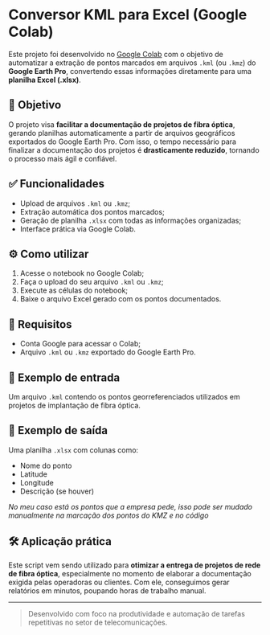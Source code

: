 # Conversor KML para Excel (Google Colab)

Este projeto foi desenvolvido no [Google Colab](https://colab.research.google.com/) com o objetivo de automatizar a extração de pontos marcados em arquivos `.kml` (ou `.kmz`) do **Google Earth Pro**, convertendo essas informações diretamente para uma **planilha Excel (.xlsx)**.

## 📌 Objetivo

O projeto visa **facilitar a documentação de projetos de fibra óptica**, gerando planilhas automaticamente a partir de arquivos geográficos exportados do Google Earth Pro. Com isso, o tempo necessário para finalizar a documentação dos projetos é **drasticamente reduzido**, tornando o processo mais ágil e confiável.

## ✅ Funcionalidades

- Upload de arquivos `.kml` ou `.kmz`;
- Extração automática dos pontos marcados;
- Geração de planilha `.xlsx` com todas as informações organizadas;
- Interface prática via Google Colab.

## ⚙️ Como utilizar

1. Acesse o notebook no Google Colab;
2. Faça o upload do seu arquivo `.kml` ou `.kmz`;
3. Execute as células do notebook;
4. Baixe o arquivo Excel gerado com os pontos documentados.

## 🧰 Requisitos

- Conta Google para acessar o Colab;
- Arquivo `.kml` ou `.kmz` exportado do Google Earth Pro.

## 📁 Exemplo de entrada

Um arquivo `.kml` contendo os pontos georreferenciados utilizados em projetos de implantação de fibra óptica.

## 📄 Exemplo de saída

Uma planilha `.xlsx` com colunas como:

- Nome do ponto
- Latitude
- Longitude
- Descrição (se houver)

*No meu caso está os pontos que a empresa pede, isso pode ser mudado manualmente na marcação dos pontos do KMZ e no código*

## 🛠 Aplicação prática

Este script vem sendo utilizado para **otimizar a entrega de projetos de rede de fibra óptica**, especialmente no momento de elaborar a documentação exigida pelas operadoras ou clientes. Com ele, conseguimos gerar relatórios em minutos, poupando horas de trabalho manual.

---

> Desenvolvido com foco na produtividade e automação de tarefas repetitivas no setor de telecomunicações.


